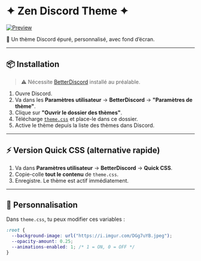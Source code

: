 # ✦ Zen Discord Theme ✦

[![Preview](https://img.shields.io/badge/Preview-5865F2?logo=Discord&style=for-the-badge&labelColor=black)](https://gibbu.github.io/ThemePreview/?file=https://amgt2302.github.io/Zen-Discord/Theme.css)

🎨 Un thème Discord épuré, personnalisé, avec fond d’écran.

---

## 📦 Installation

> ⚠️ Nécessite [BetterDiscord](https://betterdiscord.app/) installé au préalable.

1. Ouvre Discord.
2. Va dans les **Paramètres utilisateur** → **BetterDiscord** → **"Paramètres de thème"**.
3. Clique sur **"Ouvrir le dossier des thèmes"**.
4. Télécharge [`theme.css`](https://amgt2302.github.io/Zen-Discord/Theme.css) et place-le dans ce dossier.
5. Active le thème depuis la liste des thèmes dans Discord.

---

## ⚡ Version Quick CSS (alternative rapide)

1. Va dans **Paramètres utilisateur** → **BetterDiscord** → **Quick CSS**.
2. Copie-colle **tout le contenu** de `theme.css`.
3. Enregistre. Le thème est actif immédiatement.

---

## 🎨 Personnalisation

Dans `theme.css`, tu peux modifier ces variables :

```css
:root {
  --background-image: url("https://i.imgur.com/DGg7uYB.jpeg");
  --opacity-amount: 0.25;
  --animations-enabled: 1; /* 1 = ON, 0 = OFF */
}